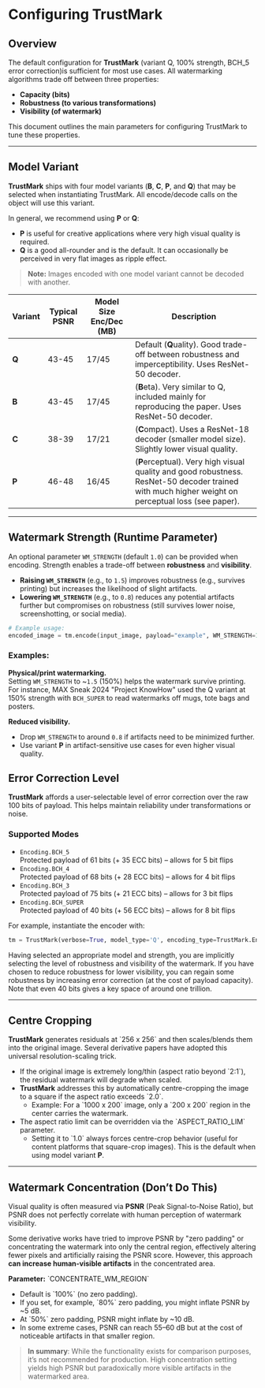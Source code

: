 # Configuring TrustMark

## Overview

The default configuration for **TrustMark** (variant Q, 100% strength, BCH_5 error correction)is sufficient for most use cases. All watermarking algorithms trade off between three properties:

- **Capacity (bits)**  
- **Robustness (to various transformations)**  
- **Visibility (of watermark)**

This document outlines the main parameters for configuring TrustMark to tune these properties.

---

## Model Variant

**TrustMark** ships with four model variants (**B**, **C**, **P**, and **Q**) that may be selected when instantiating TrustMark.  All encode/decode calls on the object will use this variant.

In general, we recommend using **P** or **Q**:
- **P** is useful for creative applications where very high visual quality is required.  
- **Q** is a good all-rounder and is the default.  It can occasionally be perceived in very flat images as ripple effect.

> **Note:** Images encoded with one model variant cannot be decoded with another.

| Variant | Typical PSNR | Model Size Enc/Dec (MB) | Description                                                                                         |
|---------|--------------|-------------------------|-----------------------------------------------------------------------------------------------------|
| **Q**   | 43-45        | 17/45                  | Default (**Q**uality). Good trade-off between robustness and imperceptibility. Uses ResNet-50 decoder. |
| **B**   | 43-45        | 17/45                  | (**B**eta). Very similar to Q, included mainly for reproducing the paper. Uses ResNet-50 decoder.   |
| **C**   | 38-39        | 17/21                  | (**C**ompact). Uses a ResNet-18 decoder (smaller model size). Slightly lower visual quality.        |
| **P**   | 46-48        | 16/45                  | (**P**erceptual). Very high visual quality and good robustness.  ResNet-50 decoder trained with much higher weight on perceptual loss (see paper).   |

---

## Watermark Strength (Runtime Parameter)

An optional parameter `WM_STRENGTH` (default `1.0`) can be provided when encoding. Strength enables a trade-off between **robustness** and **visibility**.

- **Raising `WM_STRENGTH`** (e.g., to `1.5`) improves robustness (e.g., survives printing) but increases the likelihood of slight artifacts.  
- **Lowering `WM_STRENGTH`** (e.g., to `0.8`) reduces any potential artifacts further but  compromises on robustness (still survives lower noise, screenshotting, or social media).

```python
# Example usage:
encoded_image = tm.encode(input_image, payload="example", WM_STRENGTH=1.5)
```

### Examples:

**Physical/print watermarking.**  
Setting `WM_STRENGTH` to ~`1.5` (150%) helps the watermark survive printing. For instance, MAX Sneak 2024 "Project KnowHow" used the Q variant at 150% strength with `BCH_SUPER` to read watermarks off mugs, tote bags and posters.

**Reduced visibility.**  
- Drop `WM_STRENGTH` to around `0.8` if artifacts need to be minimized further.  
- Use variant **P** in artifact-sensitive use cases for even higher visual quality.

## Error Correction Level

**TrustMark** affords a user-selectable level of error correction over the raw 100 bits of payload. This helps maintain reliability under transformations or noise.

### Supported Modes

- `Encoding.BCH_5`  
  Protected payload of 61 bits (+ 35 ECC bits) – allows for 5 bit flips
- `Encoding.BCH_4`  
  Protected payload of 68 bits (+ 28 ECC bits) – allows for 4 bit flips
- `Encoding.BCH_3`  
  Protected payload of 75 bits (+ 21 ECC bits) – allows for 3 bit flips
- `Encoding.BCH_SUPER`  
  Protected payload of 40 bits (+ 56 ECC bits) – allows for 8 bit flips

For example, instantiate the encoder with:

```python
tm = TrustMark(verbose=True, model_type='Q', encoding_type=TrustMark.Encoding.BCH_5)
```

Having selected an appropriate model and strength, you are implicitly selecting the level of robustness and visibility of the watermark. If you have chosen to reduce robustness for lower visibility, you can regain some robustness by increasing error correction (at the cost of payload capacity).  Note that even 40 bits gives a key space of around one trillion.

---

## Centre Cropping

**TrustMark** generates residuals at \`256 x 256\` and then scales/blends them into the original image. Several derivative papers have adopted this universal resolution-scaling trick.

- If the original image is extremely long/thin (aspect ratio beyond \`2:1\`), the residual watermark will degrade when scaled.  
- **TrustMark** addresses this by automatically centre-cropping the image to a square if the aspect ratio exceeds \`2.0\`.  
  - Example: For a \`1000 x 200\` image, only a \`200 x 200\` region in the center carries the watermark.
- The aspect ratio limit can be overridden via the \`ASPECT_RATIO_LIM\` parameter.
  - Setting it to \`1.0\` always forces centre-crop behavior (useful for content platforms that square-crop images).  This is the default when using model variant **P**.

---

## Watermark Concentration (Don’t Do This)

Visual quality is often measured via **PSNR** (Peak Signal-to-Noise Ratio), but PSNR does not perfectly correlate with human perception of watermark visibility.

Some derivative works have tried to improve PSNR by "zero padding" or concentrating the watermark into only the central region, effectively altering fewer pixels and artificially raising the PSNR score. However, this approach **can increase human-visible artifacts** in the concentrated area.

**Parameter:** \`CONCENTRATE_WM_REGION\`  
- Default is \`100%\` (no zero padding).  
- If you set, for example, \`80%\` zero padding, you might inflate PSNR by ~5 dB.  
- At \`50%\` zero padding, PSNR might inflate by ~10 dB.  
- In some extreme cases, PSNR can reach 55–60 dB but at the cost of noticeable artifacts in that smaller region.

> **In summary**: While the functionality exists for comparison purposes, it’s not recommended for production. High concentration setting yields high PSNR but paradoxically more visible artifacts in the watermarked area.







